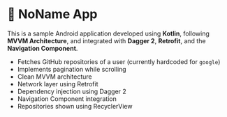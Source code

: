 # 🚀 NoName App
This is a sample Android application developed using **Kotlin**, following **MVVM Architecture**, and integrated with **Dagger 2**, **Retrofit**, and the **Navigation Component**.
- Fetches GitHub repositories of a user (currently hardcoded for `google`)
- Implements pagination while scrolling
- Clean MVVM architecture
- Network layer using Retrofit
- Dependency injection using Dagger 2
- Navigation Component integration
- Repositories shown using RecyclerView
